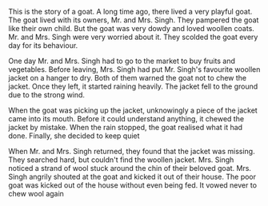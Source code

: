 This is the story of a goat. A long time ago, there lived a very playful goat. The goat lived with its owners, Mr. and Mrs. Singh. They pampered the goat like their own child. But the goat was very dowdy and loved woollen coats. Mr. and Mrs. Singh were very worried about it. They scolded the goat every day for its behaviour.

One day Mr. and Mrs. Singh had to go to the market to buy fruits and vegetables. Before leaving, Mrs. Singh had put Mr. Singh's favourite woollen jacket on a hanger to dry. Both of them warned the goat not to chew the jacket. Once they left, it started raining heavily. The jacket fell to the ground due to the strong wind.

When the goat was picking up the jacket, unknowingly a piece of the jacket came into its mouth. Before it could understand anything, it chewed the jacket by mistake. When the rain stopped, the goat realised what it had done. Finally, she decided to keep quiet

When Mr. and Mrs. Singh returned, they found that the jacket was missing. They searched hard, but couldn't find the woollen jacket. Mrs. Singh noticed a strand of wool stuck around the chin of their beloved goat. Mrs. Singh angrily shouted at the goat and kicked it out of their house. The poor goat was kicked out of the house without even being fed. It vowed never to chew wool again

